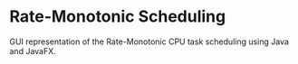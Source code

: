 # Rate-Monotonic Scheduling

GUI representation of the Rate-Monotonic CPU task scheduling using Java and JavaFX.
